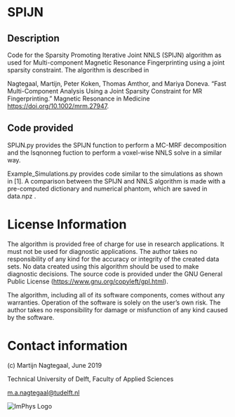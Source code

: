# SPIJN
## Description
Code for the Sparsity Promoting Iterative Joint NNLS  (SPIJN) algorithm as used for Multi-component Magnetic Resonance Fingerprinting using a joint sparsity constraint.
The algorithm is described in 

Nagtegaal, Martijn, Peter Koken, Thomas Amthor, and Mariya Doneva. “Fast Multi-Component Analysis Using a Joint Sparsity Constraint for MR Fingerprinting.” Magnetic Resonance in Medicine https://doi.org/10.1002/mrm.27947.

## Code provided
SPIJN.py provides the SPIJN function to perform a MC-MRF decomposition and the lsqnonneg fuction to perform a voxel-wise NNLS solve in a similar way.

Example_Simulations.py provides code similar to the simulations as shown in [1].
A comparison between the SPIJN and NNLS algorithm is made with a pre-computed dictionary and numerical phantom, which are saved in data.npz . 

# License Information

The algorithm is provided free of charge for use in research applications. It must not be used for diagnostic applications. The author takes no responsibility of any kind for the accuracy or integrity of the created data sets. No data created using this algorithm should be used to make diagnostic decisions. The source code is provided under the GNU General Public License (https://www.gnu.org/copyleft/gpl.html).

The algorithm, including all of its software components, comes without any warranties. Operation of the software is solely on the user’s own risk. The author takes no responsibility for damage or misfunction of any kind caused by the software.
# Contact information
(c) Martijn Nagtegaal, June 2019

Technical University of Delft, Faculty of Applied Sciences

m.a.nagtegaal@tudelft.nl

![ImPhys Logo](https://d1rkab7tlqy5f1.cloudfront.net/_processed_/6/1/csm_ImPhys-logo_met%20tekst_d076a5cd76.png "Logo Imaging Physics")
